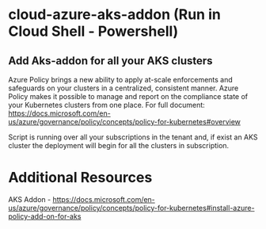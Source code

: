 # cloud-azure-aks-addon (Run in Cloud Shell - Powershell)
## Add Aks-addon for all your AKS clusters
Azure Policy brings a new ability to apply at-scale enforcements and safeguards on your clusters in a centralized, consistent manner. Azure Policy makes it possible to manage and report on the compliance state of your Kubernetes clusters from one place. 
For full document: https://docs.microsoft.com/en-us/azure/governance/policy/concepts/policy-for-kubernetes#overview

Script is running over all your subscriptions in the tenant and, if exist an AKS cluster the deployment will begin for all the clusters in subscription. 

# Additional Resources
AKS Addon - https://docs.microsoft.com/en-us/azure/governance/policy/concepts/policy-for-kubernetes#install-azure-policy-add-on-for-aks
